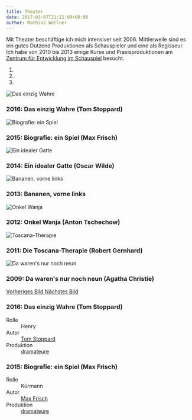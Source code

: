 ```yaml
---
title: Theater
date: 2017-03-07T21:21:00+00:00
author: Mathias Wellner
---
```

Mit Theater beschäftige ich mich intensiver seit 2006. Mittlerweile sind es ein gutes Dutzend Produktionen als Schauspieler und eine als Regisseur. Ich habe von 2010 bis 2013 einige Kurse und Praxisproduktionen am [Zentrum für Entwicklung im Schauspiel](http://www.zes-info.ch) besucht.

<div id="actingPhotos" class="carousel slide mb-5" data-ride="carousel">
  <ol class="carousel-indicators">
    <li data-target="#actingPhotos" data-slide-to="0" class="active"></li>
    <li data-target="#actingPhotos" data-slide-to="1"></li>
    <li data-target="#actingPhotos" data-slide-to="2"></li>
  </ol>
  <div class="carousel-inner" role="listbox">
    <div class="carousel-item active">
      <img class="d-block img-fluid" 
      src="https://c1.staticflickr.com/2/1639/24451385654_d67b5c3b80_n.jpg"
      srcset="https://c1.staticflickr.com/2/1639/24451385654_d67b5c3b80_c.jpg 800w, https://c1.staticflickr.com/2/1639/24451385654_e37dec15b8_o.jpg 1620w" alt="Das einzig Wahre">
      <div class="carousel-caption d-none d-md-block">
        <h3>2016: Das einzig Wahre (Tom Stoppard)</h3>
      </div>
    </div>
    <div class="carousel-item">
      <img class="d-block img-fluid" src="https://c1.staticflickr.com/3/2888/33325170016_d1d2fa7021_n.jpg" srcset="https://c1.staticflickr.com/3/2888/33325170016_d1d2fa7021_c.jpg 800w, https://c1.staticflickr.com/3/2888/33325170016_38e90fe878_o.jpg 1600w" alt="Biografie: ein Spiel">
      <div class="carousel-caption d-none d-md-block">
        <h3>2015: Biografie: ein Spiel (Max Frisch)</h3>
      </div>
    </div>
    <div class="carousel-item">
      <img class="d-block img-fluid" src="https://c1.staticflickr.com/4/3681/33277007061_0f0e6ac5fd_n.jpg" srcset="https://c1.staticflickr.com/4/3681/33277007061_0f0e6ac5fd_c.jpg 800w, https://c1.staticflickr.com/4/3681/33277007061_59f1b2949c_o.jpg 1024w" alt="Ein idealer Gatte">
      <div class="carousel-caption d-none d-md-block">
        <h3>2014: Ein idealer Gatte (Oscar Wilde)</h3>
      </div>
    </div>
    <div class="carousel-item">
      <img class="d-block img-fluid" src="https://c1.staticflickr.com/8/7351/11425002584_8ea92381e3_o.jpg" alt="Bananen, vorne links">
      <div class="carousel-caption d-none d-md-block">
        <h3>2013: Bananen, vorne links</h3>
      </div>      
    </div>
    <div class="carousel-item">
      <img class="d-block img-fluid" src="https://c1.staticflickr.com/4/3811/33405103085_5f49390215_n.jpg" srcset="https://c1.staticflickr.com/4/3811/33405103085_5f49390215_c.jpg 800w, https://c1.staticflickr.com/4/3811/33405103085_6926a2df0d_o.jpg 1024w" alt="Onkel Wanja">
      <div class="carousel-caption d-none d-md-block">
        <h3>2012: Onkel Wanja (Anton Tschechow)</h3>
      </div>
    </div>
    <div class="carousel-item">
      <img class="d-block img-fluid" src="https://c1.staticflickr.com/1/751/32562572144_7e616dc728_n.jpg" srcset="https://c1.staticflickr.com/1/751/32562572144_7e616dc728_c.jpg 800w, https://c1.staticflickr.com/1/751/32562572144_cc3eecbbe5_o.jpg 2000w" alt="Toscana-Therapie">
      <div class="carousel-caption d-none d-md-block">
        <h3>2011: Die Toscana-Therapie (Robert Gernhard)</h3>
      </div>      
    </div>
    <div class="carousel-item">
      <img class="d-block img-fluid" src="https://c1.staticflickr.com/4/3126/2573026271_4a331f293b_o.jpg" alt="Da waren's nur noch neun">
      <div class="carousel-caption d-none d-md-block">
        <h3>2009: Da waren's nur noch neun (Agatha Christie)</h3>
      </div>      
    </div>
    <a class="carousel-control-prev" href="#actingPhotos" role="button" data-slide="prev">
      <span class="carousel-control-prev-icon" aria-hidden="true"></span>
      <span class="sr-only">Vorheriges Bild</span>
    </a>
    <a class="carousel-control-next" href="#actingPhotos" role="button" data-slide="next">
      <span class="carousel-control-next-icon" aria-hidden="true"></span>
      <span class="sr-only">Nächstes Bild</span>
    </a>    
  </div>
</div>

### 2016: Das einzig Wahre (Tom Stoppard)

<dl>
  <dt>Rolle</dt>
  <dd>Henry</dd>
  <dt>Autor</dt>
  <dd><a href="https://de.wikipedia.org/wiki/Tom_Stoppard">Tom Stoppard</a></dd>
  <dt>Produktion</dt>
  <dd><a href="http://www.dramateure.ch">dramateure</a></dd>
</dl>

### 2015: Biografie: ein Spiel (Max Frisch)

<dl>
  <dt>Rolle</dt>
  <dd>Kürmann</dd>
  <dt>Autor</dt>
  <dd><a href="https://de.wikipedia.org/wiki/Max_Frisch">Max Frisch</a></dd>
  <dt>Produktion</dt>
  <dd><a href="http://www.dramateure.ch">dramateure</a></dd>
</dl>
